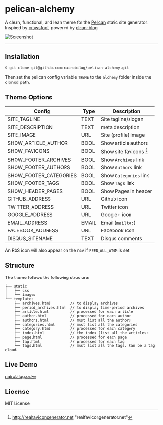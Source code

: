 # pelican-alchemy

A clean, functional, and lean theme for the [Pelican](http://getpelican.com) static site generator. Inspired by [crowsfoot](http://github.com/porterjamesj/crowsfoot), powered by [clean-blog](https://github.com/BlackrockDigital/startbootstrap-clean-blog).

![Screenshot](/screenshot.png "Screenshot")

---

## Installation

    $ git clone git@github.com:nairobilug/pelican-alchemy.git

Then set the pelican config variable `THEME` to the `alchemy` folder inside the cloned path.

## Theme Options

| Config                    | Type       | Description               |
| ------------------------- | ---------- | ------------------------- |
| SITE_TAGLINE              | TEXT       | Site tagline/slogan       |
| SITE_DESCRIPTION          | TEXT       | <head> meta description   |
| SITE_IMAGE                | URL        | Site (profile) image      |
| SHOW_ARTICLE_AUTHOR       | BOOL       | Show article authors      |
| SHOW_FAVICONS             | BOOL       | Show site favicons [^1]   |
| SHOW_FOOTER_ARCHIVES      | BOOL       | Show `Archives` link      |
| SHOW_FOOTER_AUTHORS       | BOOL       | Show `Authors` link       |
| SHOW_FOOTER_CATEGORIES    | BOOL       | Show `Categories` link    |
| SHOW_FOOTER_TAGS          | BOOL       | Show `Tags` link          |
| SHOW_HEADER_PAGES         | BOOL       | Show Pages in header      |
| GITHUB_ADDRESS            | URL        | Github icon               |
| TWITTER_ADDRESS           | URL        | Twitter icon              |
| GOOGLE_ADDRESS            | URL        | Google+ icon              |
| EMAIL_ADDRESS             | EMAIL      | Email (`mailto:`)         |
| FACEBOOK_ADDRESS          | URL        | Facebook icon             |
| DISQUS_SITENAME           | TEXT       | Disqus comments           |

An RSS icon will also appear on the nav if `FEED_ALL_ATOM` is set.

## Structure

The theme follows the following structure:

    ├── static
    │   ├── css
    │   └── images
    └── templates
        ├── archives.html         // to display archives
        ├── period_archives.html  // to display time-period archives
        ├── article.html          // processed for each article
        ├── author.html           // processed for each author
        ├── authors.html          // must list all the authors
        ├── categories.html       // must list all the categories
        ├── category.html         // processed for each category
        ├── index.html            // the index (list all the articles)
        ├── page.html             // processed for each page
        ├── tag.html              // processed for each tag
        └── tags.html             // must list all the tags. Can be a tag cloud.

## Live Demo

[nairobilug.or.ke](http://nairobilug.or.ke)

## License

MIT License

[^1]: http://realfavicongenerator.net "realfavicongenerator.net"
